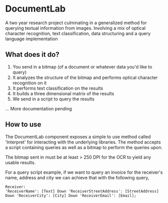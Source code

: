 # DocumentLab
A two year research project culminating in a generalized method for querying textual information from images. Involving a mix of optical character recognition, text classification, data structuring and a query language implementation

## What does it do?

1. You send in a bitmap (of a document or whatever data you'd like to query)
2. It analyzes the structure of the bitmap and performs optical character recognition on it
3. It performs text classification on the results
4. It builds a three dimensional matrix of the results
5. We send in a script to query the results

... More documentation pending

## How to use

The DocumentLab component exposes a simple to use method called 'Interpret' for interacting with the underlying libraries. The method accepts a script containing queries as well as a bitmap to perform the queries upon.

The bitmap sent in must be at least > 250 DPI for the OCR to yield any usable results.

For a query script example, if we want to query an invoice for the receiver's name, address and city we can achieve that with the following query,
```
Receiver:
'ReceiverName': [Text] Down 'ReceiverStreetAddress': [StreetAddress] Down 'ReceiverCity': [City] Down 'ReceiverEmail': [Email];
```
